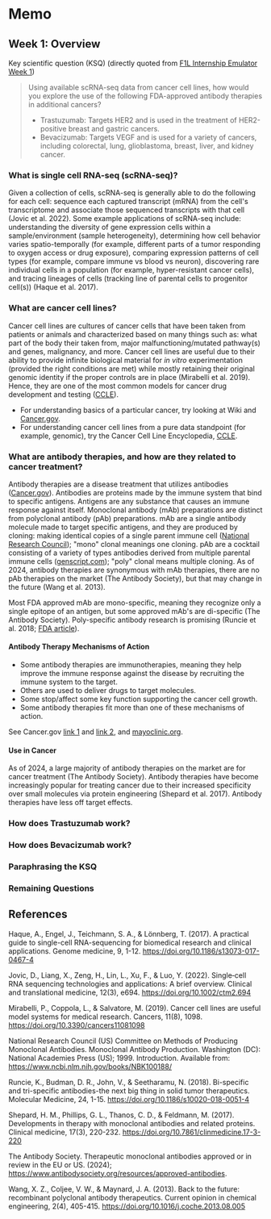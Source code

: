 # Memo
## Week 1: Overview

Key scientific question (KSQ) (directly quoted from [F1L Internship Emulator Week 1](https://www.linkedin.com/pulse/week-1-f1l-internship-emulator-ksq-dean-lee-354ke/))
> Using available scRNA-seq data from cancer cell lines, how would you explore the use of the following FDA-approved antibody therapies in additional cancers?
> - Trastuzumab: Targets HER2 and is used in the treatment of HER2-positive breast and gastric cancers.
> - Bevacizumab: Targets VEGF and is used for a variety of cancers, including colorectal, lung, glioblastoma, breast, liver, and kidney cancer.

### What is single cell RNA-seq (scRNA-seq)?
Given a collection of cells, scRNA-seq is generally able to do the following for each cell: sequence each captured transcript (mRNA) from the cell's transcriptome and associate those sequenced transcripts with that cell (Jovic et al. 2022). Some example applications of scRNA-seq include: understanding the diversity of gene expression cells within a sample/environment (sample heterogeneity), determining how cell behavior varies spatio-temporally (for example, different parts of a tumor responding to oxygen access or drug exposure), comparing expression patterns of cell types (for example, compare immune vs blood vs neuron), discovering rare individual cells in a population (for example, hyper-resistant cancer cells), and tracing lineages of cells (tracking line of parental cells to progenitor cell(s)) (Haque et al. 2017).


[//]: # (COMMENTS IN MARKDOWN: https://stackoverflow.com/questions/4823468/comments-in-markdown)
[//]: # (### How can scRNA-seq be used for our KSQ?)

### What are cancer cell lines?
Cancer cell lines are cultures of cancer cells that have been taken from patients or animals and characterized based on many things such as: what part of the body their taken from, major malfunctioning/mutated pathway(s) and genes, malignancy, and more. Cancer cell lines are useful due to their ability to provide infinite biological material for *in vitro* experimentation (provided the right conditions are met) while mostly retaining their original genomic identity if the proper controls are in place (Mirabelli et al. 2019). Hence, they are one of the most common models for cancer drug development and testing ([CCLE](https://sites.broadinstitute.org/ccle/)).

- For understanding basics of a particular cancer, try looking at Wiki and [Cancer.gov](https://www.cancer.gov/).
- For understanding cancer cell lines from a pure data standpoint (for example, genomic), try the Cancer Cell Line Encyclopedia, [CCLE](https://sites.broadinstitute.org/ccle/).

[//]: # (### How can cancer cell lines be used for cancer drug development?)

### What are antibody therapies, and how are they related to cancer treatment?

Antibody therapies are a disease treatment that utilizes antibodies ([Cancer.gov](https://www.cancer.gov/publications/dictionaries/cancer-terms/def/antibody-therapy)). Antibodies are proteins made by the immune system that bind to specific antigens. Antigens are any substance that causes an immune response against itself. Monoclonal antibody (mAb) preparations are distinct from polyclonal antibody (pAb) preparations. mAb are a single antibody molecule made to target specific antigens, and they are produced by cloning: making identical copies of a single parent immune cell ([National Research Council](https://www.ncbi.nlm.nih.gov/books/NBK100188/)); "mono" clonal meanings one cloning. pAb are a cocktail consisting of a variety of types antibodies derived from multiple parental immune cells ([genscript.com](https://www.genscript.com/polyclonal_or_monoclonal.html#:~:text=In%20contrast%20to%20polyclonal%20antibodies,antigen%20and%20is%20extremely%20specific.)); "poly" clonal means multiple cloning. As of 2024, antibody therapies are synonymous with mAb therapies, there are no pAb therapies on the market (The Antibody Society), but that may change in the future (Wang et al. 2013).

Most FDA approved mAb are mono-specific, meaning they recognize only a single epitope of an antigen, but some approved mAb's are di-specific (The Antibody Society). Poly-specific antibody research is promising (Runcie et al. 2018; [FDA article](https://www.fda.gov/drugs/spotlight-cder-science/bispecific-antibodies-area-research-and-clinical-applications)). 

#### Antibody Therapy Mechanisms of Action 
- Some antibody therapies are immunotherapies, meaning they help improve the immune response against the disease by recruiting the immune system to the target. 
- Others are used to deliver drugs to target molecules.
- Some stop/affect some key function supporting the cancer cell growth. 
- Some antibody therapies fit more than one of these mechanisms of action.

See Cancer.gov [link 1](https://www.cancer.gov/publications/dictionaries/cancer-terms/def/antibody-therapy) and [link 2](https://www.cancer.gov/about-cancer/treatment/types/immunotherapy/monoclonal-antibodies), and [mayoclinic.org](https://www.mayoclinic.org/diseases-conditions/cancer/in-depth/monoclonal-antibody/art-20047808).

#### Use in Cancer
As of 2024, a large majority of antibody therapies on the market are for cancer treatment (The Antibody Society). Antibody therapies have become increasingly popular for treating cancer due to their increased specificity over small molecules via protein engineering (Shepard et al. 2017). Antibody therapies have less off target effects.

[//]: # (Monoclonal antibody therapies are by far the most popular antibody therapy https://www.antibodysociety.org/resources/approved-antibodies/, as opposed to polyclonal or recombinant antibodies https://www.cusabio.com/c-21035.html#a03. mAb therapies are generated by identical immune cells that are clones from a single parent cell.)

### How does Trastuzumab work?

### How does Bevacizumab work?

### Paraphrasing the KSQ

### Remaining Questions

## References
Haque, A., Engel, J., Teichmann, S. A., & Lönnberg, T. (2017). A practical guide to single-cell RNA-sequencing for biomedical research and clinical applications. Genome medicine, 9, 1-12. https://doi.org/10.1186/s13073-017-0467-4

Jovic, D., Liang, X., Zeng, H., Lin, L., Xu, F., & Luo, Y. (2022). Single‐cell RNA sequencing technologies and applications: A brief overview. Clinical and translational medicine, 12(3), e694. https://doi.org/10.1002/ctm2.694

Mirabelli, P., Coppola, L., & Salvatore, M. (2019). Cancer cell lines are useful model systems for medical research. Cancers, 11(8), 1098. https://doi.org/10.3390/cancers11081098

National Research Council (US) Committee on Methods of Producing Monoclonal Antibodies. Monoclonal Antibody Production. Washington (DC): National Academies Press (US); 1999. Introduction. Available from: https://www.ncbi.nlm.nih.gov/books/NBK100188/

Runcie, K., Budman, D. R., John, V., & Seetharamu, N. (2018). Bi-specific and tri-specific antibodies-the next big thing in solid tumor therapeutics. Molecular Medicine, 24, 1-15. https://doi.org/10.1186/s10020-018-0051-4

Shepard, H. M., Phillips, G. L., Thanos, C. D., & Feldmann, M. (2017). Developments in therapy with monoclonal antibodies and related proteins. Clinical medicine, 17(3), 220-232. https://doi.org/10.7861/clinmedicine.17-3-220

The Antibody Society. Therapeutic monoclonal antibodies approved or in review in the EU or US. (2024); https://www.antibodysociety.org/resources/approved-antibodies.

Wang, X. Z., Coljee, V. W., & Maynard, J. A. (2013). Back to the future: recombinant polyclonal antibody therapeutics. Current opinion in chemical engineering, 2(4), 405-415. https://doi.org/10.1016/j.coche.2013.08.005

